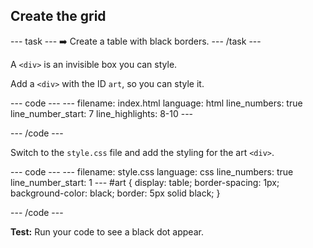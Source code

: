 <h2 class="c-project-heading--task">Create the grid</h2>

--- task ---
➡️ Create a table with black borders.
--- /task --- 

A `<div>` is an invisible box you can style. 

Add a `<div>` with the ID `art`, so you can style it. 

<div class="c-project-code">
--- code ---
---
filename: index.html
language: html
line_numbers: true
line_number_start: 7
line_highlights: 8-10
---
<body>
  <div id="art">

  </div>  
</body>

--- /code ---
</div>

Switch to the `style.css` file and add the styling for the art `<div>`.

<div class="c-project-code">
--- code ---
---
filename: style.css
language: css
line_numbers: true
line_number_start: 1
---
#art {
  display: table;
  border-spacing: 1px;
  background-color: black;
  border: 5px solid black;
}

--- /code ---
</div>

**Test:** Run your code to see a black dot appear.
